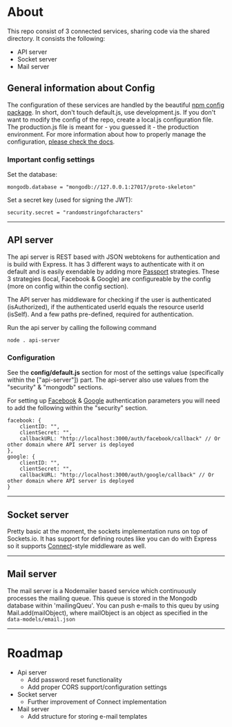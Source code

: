 # About

This repo consist of 3 connected services, sharing code via the shared directory. It consists the following:

- API server
- Socket server
- Mail server

## General information about Config
The configuration of these services are handled by the beautiful [npm config package](https://www.npmjs.com/package/config). In short, don't touch default.js, use development.js. If you don't want to modify the config of the repo, create a local.js configuration file. The production.js file is meant for - you guessed it - the production environment. For more information about how to properly manage the configuration, [please check the docs](https://www.npmjs.com/package/config).

### Important config settings
Set the database:

`mongodb.database = "mongodb://127.0.0.1:27017/proto-skeleton"
`


Set a secret key (used for signing the JWT):

`security.secret = "randomstringofcharacters"`


---------------------

## API server

The api server is REST based with JSON webtokens for authentication and is build with Express. It has 3 different ways to authenticate with it on default and is easily exendable by adding more [Passport](http://passportjs.org/docs) strategies. These 3 strategies (local, Facebook & Google) are configureable by the config (more on config within the config section).

The API server has middleware for checking if the user is authenticated (isAuthorized), if the authenticated userId equals the resource userId (isSelf). And a few paths pre-defined, required for authentication.

Run the api server by calling the following command
```
node . api-server
```

### Configuration

See the **config/default.js** section for most of the settings value (specifically within the ["api-server"]) part. The api-server also use values from the "security" & "mongodb" sections.

For setting up [Facebook](https://developers.facebook.com/docs/apps/register#developer-account) & [Google](https://console.developers.google.com/apis/credentials/oauthclient) authentication parameters you will need to add the following within the "security" section.

```
facebook: {
    clientID: "",
    clientSecret: "",
    callbackURL: "http://localhost:3000/auth/facebook/callback" // Or other domain where API server is deployed
},
google: {
    clientID: "",
    clientSecret: "",
    callbackURL: "http://localhost:3000/auth/google/callback" // Or other domain where API server is deployed
}
```


------------------
## Socket server

Pretty basic at the moment, the sockets implementation runs on top of Sockets.io. It has support for defining routes like you can do with Express so it supports [Connect](https://github.com/senchalabs/connect#readme)-style middleware as well.

------------------
## Mail server

The mail server is a Nodemailer based service which continuously processes the mailing queue. This queue is stored in the Mongodb database within 'mailingQueu'. You can push e-mails to this queu by using Mail.add(mailObject), where mailObject is an object as specified in the `data-models/email.json`

------------------


# Roadmap
- Api server
    - Add password reset functionality
    - Add proper CORS support/configuration settings
- Socket server
    - Further improvement of Connect implementation
- Mail server
    - Add structure for storing e-mail templates
